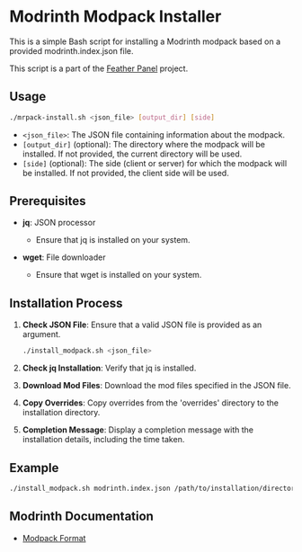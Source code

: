 # Modrinth Modpack Installer

This is a simple Bash script for installing a Modrinth modpack based on a provided modrinth.index.json file.

This script is a part of the [Feather Panel](https://github.com/FeatherPanel/FeatherPanel) project.

## Usage

```bash
./mrpack-install.sh <json_file> [output_dir] [side]
```

-   `<json_file>`: The JSON file containing information about the modpack.
-   `[output_dir]` (optional): The directory where the modpack will be installed. If not provided, the current directory will be used.
-   `[side]` (optional): The side (client or server) for which the modpack will be installed. If not provided, the client side will be used.

## Prerequisites

-   **jq**: JSON processor

    -   Ensure that jq is installed on your system.

-   **wget**: File downloader
    -   Ensure that wget is installed on your system.

## Installation Process

1. **Check JSON File**: Ensure that a valid JSON file is provided as an argument.

    ```bash
    ./install_modpack.sh <json_file>
    ```

2. **Check jq Installation**: Verify that jq is installed.

3. **Download Mod Files**: Download the mod files specified in the JSON file.

4. **Copy Overrides**: Copy overrides from the 'overrides' directory to the installation directory.

5. **Completion Message**: Display a completion message with the installation details, including the time taken.

## Example

```bash
./install_modpack.sh modrinth.index.json /path/to/installation/directory server
```

## Modrinth Documentation

-   [Modpack Format](https://docs.modrinth.com/modpacks/format)
